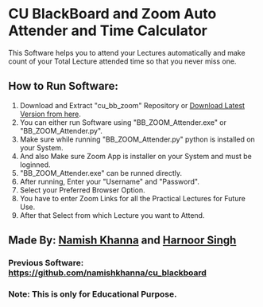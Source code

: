 # CU BlackBoard and Zoom Auto Attender and Time Calculator

This Software helps you to attend your Lectures automatically and make count of your Total Lecture attended time so that you never miss one. 

## How to Run Software:
1. Download and Extract "cu_bb_zoom" Repository or <a href="https://github.com/namishkhanna/cu_bb_zoom/releases">Download Latest Version from here</a>.
2. You can either run Software using "BB_ZOOM_Attender.exe" or "BB_ZOOM_Attender.py".
3. Make sure while running "BB_ZOOM_Attender.py" python is installed on your System.
4. And also Make sure Zoom App is installer on your System and must be loginned.
5. "BB_ZOOM_Attender.exe" can be runned directly.
6. After running, Enter your "Username" and "Password".
7. Select your Preferred Browser Option.
8. You have to enter Zoom Links for all the Practical Lectures for Future Use.
9. After that Select from which Lecture you want to Attend.

## Made By: <a href="https://www.linkedin.com/in/namishkhanna/">Namish Khanna</a> and <a href="https://github.com/Harnoor6693">Harnoor Singh</a>

### Previous Software: https://github.com/namishkhanna/cu_blackboard

### Note: This is only for Educational Purpose.
